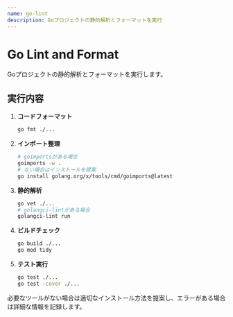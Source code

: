 ```yaml
---
name: go-lint
description: Goプロジェクトの静的解析とフォーマットを実行
---
```


# Go Lint and Format

Goプロジェクトの静的解析とフォーマットを実行します。

## 実行内容

1. **コードフォーマット**
   ```bash
   go fmt ./...
   ```

2. **インポート整理**
   ```bash
   # goimportsがある場合
   goimports -w .
   # ない場合はインストールを提案
   go install golang.org/x/tools/cmd/goimports@latest
   ```

3. **静的解析**
   ```bash
   go vet ./...
   # golangci-lintがある場合
   golangci-lint run
   ```

4. **ビルドチェック**
   ```bash
   go build ./...
   go mod tidy
   ```

5. **テスト実行**
   ```bash
   go test ./...
   go test -cover ./...
   ```

必要なツールがない場合は適切なインストール方法を提案し、エラーがある場合は詳細な情報を記録します。